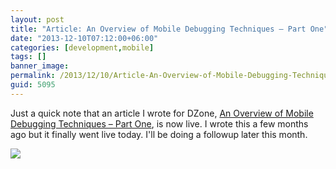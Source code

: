 ```yaml
---
layout: post
title: "Article: An Overview of Mobile Debugging Techniques – Part One"
date: "2013-12-10T07:12:00+06:00"
categories: [development,mobile]
tags: []
banner_image: 
permalink: /2013/12/10/Article-An-Overview-of-Mobile-Debugging-Techniques-Part-One
guid: 5095
---
```


<p>
Just a quick note that an article I wrote for DZone, <a href="http://css.dzone.com/articles/overview-mobile-debugging">An Overview of Mobile Debugging Techniques – Part One</a>, is now live. I wrote this a few months ago but it finally went live today. I'll be doing a followup later this month.
</p>
<p>
<img src="https://static.raymondcamden.com/images/ffss.png" />
</p>
